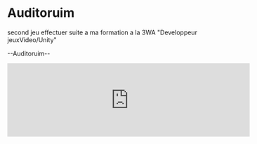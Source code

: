 # Auditoruim

second jeu effectuer suite a ma formation a la 3WA "Developpeur jeuxVideo/Unity"  

--Auditoruim--

<iframe src="https://itch.io/embed/1746028" width="552" height="167" frameborder="0"><a href="https://lvl-up.itch.io/auditoruim">Auditoruim by lvl_up</a></iframe>
